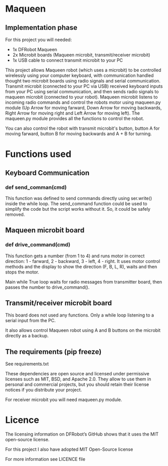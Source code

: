 # Maqueen
## Implementation phase

For this project you will needed:
* 1x DFRobot Maqueen
* 2x Microbit boards (Maqueen microbit, transmit/receiver microbit)
* 1x USB cable to connect transmit microbit to your PC

This project allows Maqueen robot (which uses a microbit) to be controlled wirelessly using your computer keyboard, with communication handled thought two microbit boards using radio signals and serial communication. Transmit microbit (connected to your PC via USB) received keyboard inputs from your PC using serial communication, and then sends radio signals to maqueen microbit (connected to your robot). Maqueen microbit listens to incoming radio commands and control the robots motor using maqueen.py module (Up Arrow for moving farward, Down Arrow for moving backwards, Right Arrow for moving right and Left Arrow for moving left). The maqueen.py module provides all the functions to control the robot. 

You can also control the robot with transmit microbit's button, button A for moving farward, button B for moving backwards and A + B for turning. 

# Functions used
## Keyboard Communication
### def send_comman(cmd) 
This function was defined to send commands directly using ser.write() inside the while loop. The send_command function could be used to simplify the code but the script works without it. So, it could be safely removed. 

## Maqueen microbit board
### def drive_command(cmd)
This function gets a number (from 1 to 4) and runs motor in correct direction: 1 - farward, 2 - backward, 3 - left, 4 - right. It uses motor control methods and the display to show the direction (F, B, L, R), waits and then stops the motor. 

Main while True loop waits for radio messages from transmitter board, then passes the number to drive_command().

## Transmit/receiver microbit board
This board does not used any functions. Only a while loop listening to a serial input from the PC.

It also allows control Maqueen robot using A and B buttons on the microbit directly as a backup. 

## The requirements (pip freeze)
See requirements.txt 

These dependencies are open source and licensed under permissive licenses such as MIT, BSD, and Apache 2.0. They allow to use them in personal and commercial projects, but you should retain their license notices if you distribute your project.

For receiver microbit you will need maqueen.py module.

# Licence
The licensing information on DFRobot’s GitHub shows that it uses the MIT open-source license.

For this project I also have adopted MIT Open-Source license

For more information see LICENCE file
